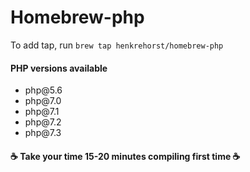 # Homebrew-php

To add tap, run `brew tap henkrehorst/homebrew-php`

<h4>PHP versions available</h4>

<uL>
<li>php@5.6</li>
<li>php@7.0</li>
<li>php@7.1</li>
<li>php@7.2</li>
<li>php@7.3</li>
</ul>

<h4>☕ Take your time 15-20 minutes compiling first time ☕</h4>